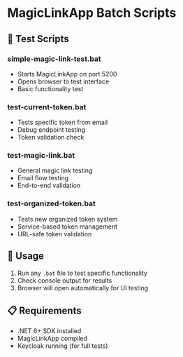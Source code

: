 # MagicLinkApp Batch Scripts

## 🔧 Test Scripts

### **simple-magic-link-test.bat**
- Starts MagicLinkApp on port 5200
- Opens browser to test interface
- Basic functionality test

### **test-current-token.bat** 
- Tests specific token from email
- Debug endpoint testing
- Token validation check

### **test-magic-link.bat**
- General magic link testing
- Email flow testing
- End-to-end validation

### **test-organized-token.bat**
- Tests new organized token system
- Service-based token management
- URL-safe token validation

## 🚀 Usage
1. Run any `.bat` file to test specific functionality
2. Check console output for results
3. Browser will open automatically for UI testing

## 📋 Requirements
- .NET 6+ SDK installed
- MagicLinkApp compiled
- Keycloak running (for full tests)